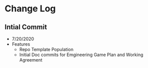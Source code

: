 # Change Log

## Intial Commit

- 7/20/2020
- Features
  - Repo Template Population
  - Initial Doc commits for Emgineering Game Plan and Working Agreement
